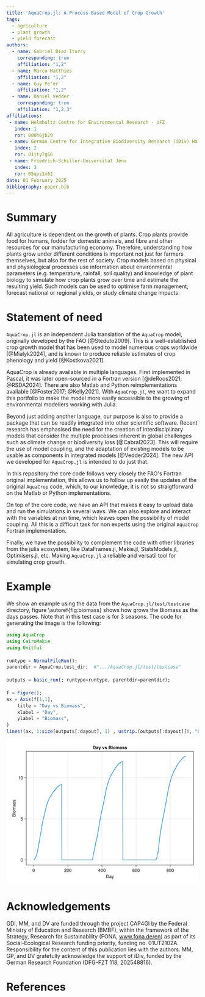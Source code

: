 ```yaml
---
title: 'AquaCrop.jl: A Process-Based Model of Crop Growth'
tags:
  - agriculture
  - plant growth
  - yield forecast
authors:
  - name: Gabriel Díaz Iturry
    corresponding: true
    affiliation: "1,2"
  - name: Marco Matthies
    affiliation: "1,2"
  - name: Guy Pe'er
    affiliation: "1,2"
  - name: Daniel Vedder
    corresponding: true
    affiliation: "1,2,3"
affiliations:
 - name: Helmholtz Centre for Environmental Research - UFZ
   index: 1
   ror: 000h6jb29
 - name: German Centre for Integrative Biodiversity Research (iDiv) Halle-Jena-Leipzig
   index: 2
   ror: 01jty7g66
 - name: Friedrich-Schiller-Universität Jena
   index: 3
   ror: 05qpz1x62
date: 01 February 2025
bibliography: paper.bib
---
```


<!-- see documentation here: https://joss.readthedocs.io/en/latest/paper.html -->

<!-- set up a Github Action to auto-compile to PDF: https://github.com/marketplace/actions/open-journals-pdf-generator -->

# Summary

All agriculture is dependent on the growth of plants. Crop plants provide food
for humans, fodder for domestic animals, and fibre and other resources for our
manufacturing economy. Therefore, understanding how plants grow under different
conditions is important not just for farmers themselves, but also for the rest
of society. Crop models based on physical and physiological processes use information
about environmental parameters (e.g. temperature, rainfall, soil quality) and
knowledge of plant biology to simulate how crop plants grow over time and estimate
the resulting yield. Such models can be used to optimise farm management, 
forecast national or regional yields, or study climate change impacts.

# Statement of need

`AquaCrop.jl` is an independent Julia translation of the `AquaCrop` model, originally 
developed by the FAO [@Steduto2009]. This is a well-established crop growth model that 
has been used to model numerous crops worldwide [@Mialyk2024], and is known to produce 
reliable estimates of crop phenology and yield [@Kostkova2021].

AquaCrop is already available in multiple languages. First implemented in Pascal,
it was later open-sourced in a Fortran version [@deRoos2021; @RSDA2024]. There are
also Matlab and Python reimplementations available [@Foster2017; @Kelly2021]. With
`AquaCrop.jl`, we want to expand this portfolio to make the model more easily 
accessible to the growing of environmental modellers working with Julia.

Beyond just adding another language, our purpose is also to provide a package that
can be readily integrated into other scientific software. Recent research has 
emphasised the need for the creation of interdisciplinary models that consider
the multiple processes inherent in global challenges such as climate change or 
biodiversity loss [@Cabral2023]. This will require the use of model coupling, and the
adaptation of existing models to be usable as components in integrated models 
[@Vedder2024]. The new API we developed for `AquaCrop.jl` is intended to do just that.

In this repository the core code follows very closely the FAO's Fortran original implementation, this 
allows us to follow up easily the updates of the original `AquaCrop` code, which, to our knowledge,
it is not so straigtforward on the Matlab or Python implementations.

On top of the core code, we have an API that makes it easy to upload data and
run the simulations in several ways. We can also explore and interact with the variables
at run time, which leaves open the possibility of model coupling.
All this is a difficult task for non experts using the original `AquaCrop` Fortran implementation.

Finally, we have the possibility to complement the code with other libraries from the julia
ecosystem, like DataFrames.jl, Makie.jl, StatsModels.jl, Optimisers.jl, etc. Making `AquaCrop.jl`
a reliable and versatil tool for simulating crop growth.

<!-- Specifically, we developed the package to use it as a component within 
`Persefone.jl`, a model of agricultural ecosystems [@Vedder2024a]. The aim of this 
model is to study the impact that agricultural processes have on biodiversity, for 
which the growth of crop plants is an important mediating factor. -->

<!-- the following content was copied from 
https://joss.readthedocs.io/en/latest/example_paper.html -->

# Example 

We show an example using the data from the `AquaCrop.jl/test/testcase` directory, figure \autoref{fig:biomass}
shows how grows the Biomass as the days passes. Note that in this test case is for 3 seasons. The code for 
generating the image is the following:


```julia
using AquaCrop
using CairoMakie
using Unitful

runtype = NormalFileRun();
parentdir = AquaCrop.test_dir;  #".../AquaCrop.jl/test/testcase"

outputs = basic_run(; runtype=runtype, parentdir=parentdir);

f = Figure();
ax = Axis(f[1,1],
    title = "Day vs Biomass",
    xlabel = "Day",
    ylabel = "Biomass",
)
lines!(ax, 1:size(outputs[:dayout], 1) , ustrip.(outputs[:dayout][!, "Biomass"]))
```


![Biomass of crop as the days passes.\label{fig:biomass}](example.png)

# Acknowledgements

GDI, MM, and DV are funded through the project CAP4GI by the Federal Ministry of 
Education and Research (BMBF), within the framework of the Strategy, Research for 
Sustainability (FONA, www.fona.de/en) as part of its Social-Ecological Research 
funding priority, funding no. 01UT2102A. Responsibility for the content of this 
publication lies with the authors. MM, GP, and DV gratefully acknowledge the support 
of iDiv, funded by the German Research Foundation (DFG–FZT 118, 202548816).

# References
